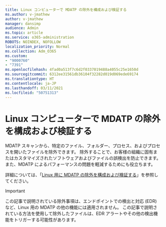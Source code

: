 ```yaml
---
title: Linux コンピューターで MDATP の除外を構成および検証する
ms.author: v-jmathew
author: v-jmathew
manager: dansimp
audience: Admin
ms.topic: article
ms.service: o365-administration
ROBOTS: NOINDEX, NOFOLLOW
localization_priority: Normal
ms.collection: Adm_O365
ms.custom:
- "9000760"
- "7391"
ms.openlocfilehash: 4fad0a513f7c6d2f0337019488a4055c25e1650d
ms.sourcegitcommit: 6312ee31561db36104f32282d019d069ede69174
ms.translationtype: HT
ms.contentlocale: ja-JP
ms.lasthandoff: 03/11/2021
ms.locfileid: "50751313"
---
```

# <a name="configure-and-validate-exclusions-for-mdatp-on-a-linux-machine"></a>Linux コンピューターで MDATP の除外を構成および検証する

MDATP スキャンから、特定のファイル、フォルダー、プロセス、およびプロセスを開いたファイルを除外できます。 除外することで、お客様の組織に固有またはカスタマイズされたソフトウェアおよびファイルの誤検出を防止できます。 また、MDATP によるパフォーマンスの問題を軽減するためにも役立ちます。

詳細については、「[Linux 用に MDATP の除外を構成および検証する](https://go.microsoft.com/fwlink/?linkid=2144517)」を参照してください。

> [!IMPORTANT]
> この記事で説明されている除外事項は、エンドポイントでの検出と対応 (EDR) など、Linux 用の MDATP の他の機能には適用されません。 この記事で説明されている方法を使用して除外したファイルは、EDR アラートやその他の検出機能をトリガーする可能性があります。
